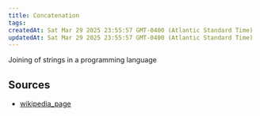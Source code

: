 ```yaml
---
title: Concatenation
tags: 
createdAt: Sat Mar 29 2025 23:55:57 GMT-0400 (Atlantic Standard Time)
updatedAt: Sat Mar 29 2025 23:55:57 GMT-0400 (Atlantic Standard Time)
---
```



Joining of strings in a programming language



## Sources
- [wikipedia_page](https://en.wikipedia.org/wiki/Concatenation)
